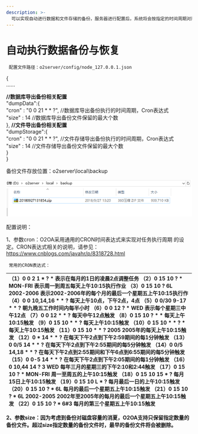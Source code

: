 ```yaml
---
description: >-
  可以实现自动进行数据和文件存储的备份，服务器进行配置后，系统将会按指定的时间周期对服务器中的数据以及文件进行备份，有效地避免服务器使用中的数据误操作带来的数据丢失。
---
```


# 自动执行数据备份与恢复

```text
 配置文件路径：o2server/config/node_127.0.0.1.json
```

{  
  ......

   **//数据库导出备份相关配置**  
   "dumpData":{                                             
     "cron" : "0 0 21 \* \* ?",                            //数据库导出备份执行的时间周期，Cron表达式  
     "size" : 14                                              //数据库导出备份文件保留的最大个数  
   },   **//文件导出备份相关配置**  
   "dumpStorage":{                                       
     "cron" : "0 0 21 \* \* ?",                            //文件存储导出备份执行的时间周期，Cron表达式  
     "size" : 14                                              //文件存储导出备份文件保留的最大个数  
   }  
 }

备份文件存放位置：o2server\local\backup

![](../../.gitbook/assets/image%20%28150%29.png)

配置说明：

1、参数cron：O2OA采用通用的CRON时间表达式来实现对任务执行周期 的设定。CRON表达式相关的说明，请参见：https://www.cnblogs.com/javahr/p/8318728.html

     常用的CRON表达式：     

| （1）0 0 2 1 \* ? \*   表示在每月的1日的凌晨2点调整任务  （2）0 15 10 ? \* MON-FRI   表示周一到周五每天上午10:15执行作业  （3）0 15 10 ? 6L 2002-2006   表示2002-2006年的每个月的最后一个星期五上午10:15执行作  （4）0 0 10,14,16 \* \* ?   每天上午10点，下午2点，4点   （5）0 0/30 9-17 \* \* ?   朝九晚五工作时间内每半小时   （6）0 0 12 ? \* WED    表示每个星期三中午12点   （7）0 0 12 \* \* ?   每天中午12点触发   （8）0 15 10 ? \* \*    每天上午10:15触发   （9）0 15 10 \* \* ?     每天上午10:15触发   （10）0 15 10 \* \* ? \*    每天上午10:15触发   （11）0 15 10 \* \* ? 2005    2005年的每天上午10:15触发   （12）0 \* 14 \* \* ?     在每天下午2点到下午2:59期间的每1分钟触发   （13）0 0/5 14 \* \* ?    在每天下午2点到下午2:55期间的每5分钟触发   （14）0 0/5 14,18 \* \* ?     在每天下午2点到2:55期间和下午6点到6:55期间的每5分钟触发   （15）0 0-5 14 \* \* ?    在每天下午2点到下午2:05期间的每1分钟触发   （16）0 10,44 14 ? 3 WED    每年三月的星期三的下午2:10和2:44触发   （17）0 15 10 ? \* MON-FRI    周一至周五的上午10:15触发   （18）0 15 10 15 \* ?    每月15日上午10:15触发   （19）0 15 10 L \* ?    每月最后一日的上午10:15触发   （20）0 15 10 ? \* 6L    每月的最后一个星期五上午10:15触发   （21）0 15 10 ? \* 6L 2002-2005   2002年至2005年的每月的最后一个星期五上午10:15触发   （22）0 15 10 ? \* 6\#3   每月的第三个星期五上午10:15触发 |
| :--- |


**2、参数size：因为考虑到备份对磁盘容量的消夏，O2OA支持只保留指定数量的备份文件。超过size指定数量的备份文件时，最早的备份文件将会被删除。**

